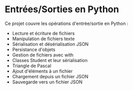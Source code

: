 # Entrées/Sorties en Python

Ce projet couvre les opérations d'entrée/sortie en Python :

- Lecture et écriture de fichiers
- Manipulation de fichiers texte
- Sérialisation et désérialisation JSON
- Persistance d'objets
- Gestion de fichiers avec with
- Classes Student et leur sérialisation
- Triangle de Pascal
- Ajout d'éléments à un fichier
- Chargement depuis un fichier JSON
- Sauvegarde vers un fichier JSON
